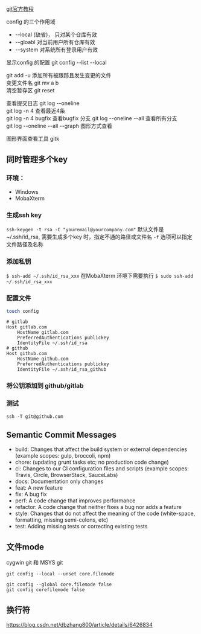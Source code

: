 
[git官方教程](https://git-scm.com/book/zh/v2)  

config 的三个作用域  
* --local (缺省)， 只对某个仓库有效  
* --gloabl 对当前用户所有仓库有效  
* --system 对系统所有登录用户有效  

显示config 的配置 
git config --list --local


git add -u  添加所有被跟踪且发生变更的文件  
变更文件名 git mv a b  
清空暂存区 git reset

查看提交日志  git log --oneline  
git log -n 4  查看最近4条  
git log -n 4 bugfix 查看bugfix 分支 
git log --oneline --all 查看所有分支  
git log --oneline --all --graph 图形方式查看  

图形界面查看工具 gitk


## 同时管理多个key

### 环境：
* Windows
* MobaXterm

### 生成ssh key
`ssh-keygen -t rsa -C "youremail@yourcompany.com"`
默认文件是 ~/.ssh/id_rsa, 需要生成多个key 时，指定不通的路径或文件名
`-f` 选项可以指定文件路径及名称

### 添加私钥
`$ ssh-add ~/.ssh/id_rsa_xxx`
在MobaXterm 环境下需要执行 `$ sudo ssh-add ~/.ssh/id_rsa_xxx`

### 配置文件 
```bash
touch config
```

```
# gitlab
Host gitlab.com
    HostName gitlab.com
    PreferredAuthentications publickey
    IdentityFile ~/.ssh/id_rsa
# github
Host github.com
    HostName github.com
    PreferredAuthentications publickey
    IdentityFile ~/.ssh/id_rsa_github
```

### 将公钥添加到 github/gitlab

### 测试
```
ssh -T git@github.com
```


## Semantic Commit Messages
* build: Changes that affect the build system or external  dependencies (example scopes: gulp, broccoli, npm)
* chore: (updating grunt tasks etc; no production code change)
* ci: Changes to our CI configuration files and scripts (example scopes: Travis, Circle, BrowserStack, SauceLabs)
* docs: Documentation only changes
* feat: A new feature
* fix: A bug fix
* perf: A code change that improves performance
* refactor: A code change that neither fixes a bug nor adds a feature
* style: Changes that do not affect the meaning of the code (white-space, formatting, missing semi-colons, etc)
* test: Adding missing tests or correcting existing tests


## 文件mode
cygwin git 和 MSYS git 

```
git config --local --unset core.filemode
```
```
git config --global core.filemode false
git config corefilemode false
```

## 换行符
https://blog.csdn.net/dbzhang800/article/details/6426834

